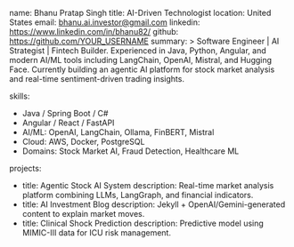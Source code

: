 name: Bhanu Pratap Singh
title: AI-Driven Technologist
location: United States
email: bhanu.ai.investor@gmail.com
linkedin: https://www.linkedin.com/in/bhanu82/
github: https://github.com/YOUR_USERNAME
summary: >
  Software Engineer | AI Strategist | Fintech Builder. Experienced in Java, Python, Angular, and modern AI/ML tools including LangChain, OpenAI, Mistral, and Hugging Face. Currently building an agentic AI platform for stock market analysis and real-time sentiment-driven trading insights.

skills:
  - Java / Spring Boot / C#
  - Angular / React / FastAPI
  - AI/ML: OpenAI, LangChain, Ollama, FinBERT, Mistral
  - Cloud: AWS, Docker, PostgreSQL
  - Domains: Stock Market AI, Fraud Detection, Healthcare ML

projects:
  - title: Agentic Stock AI System
    description: Real-time market analysis platform combining LLMs, LangGraph, and financial indicators.
  - title: AI Investment Blog
    description: Jekyll + OpenAI/Gemini-generated content to explain market moves.
  - title: Clinical Shock Prediction
    description: Predictive model using MIMIC-III data for ICU risk management.

